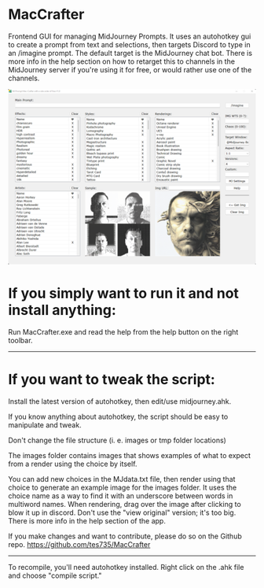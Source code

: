 # MacCrafter
Frontend GUI for managing MidJourney Prompts. It uses an autohotkey gui to create a prompt from text and selections, then targets Discord to type in an /imagine prompt. The default target is the MidJourney chat bot. There is more info in the help section on how to retarget this to channels in the MidJourney server if you're using it for free, or would rather use one of the channels. 

![screenshot](/screenshot-ui.png)

# If you simply want to run it and not install anything:

Run MacCrafter.exe and read the help from the help button on the right toolbar.

------------------------------------------------------

# If you want to tweak the script:

Install the latest version of autohotkey, then edit/use midjourney.ahk.

If you know anything about autohotkey, the script should be easy to manipulate and tweak.

Don't change the file structure (i. e. images or tmp folder locations)

The images folder contains images that shows examples of what to expect from a render using the choice by itself.

You can add new choices in the MJdata.txt file, then render using that choice to generate an example image for the images folder. It uses the choice name as a way to find it with an underscore between words in multiword names. When rendering, drag over the image after clicking to blow it up in discord. Don't use the "view original" version; it's too big. There is more info in the help section of the app.

If you make changes and want to contribute, please do so on the Github repo. 
https://github.com/tes735/MacCrafter

------------------------------------------------------

To recompile, you'll need autohotkey installed. Right click on the .ahk file and choose "compile script."
